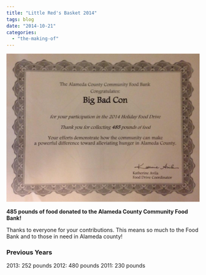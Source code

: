 ```yaml
---
title: "Little Red's Basket 2014"
tags: blog
date: "2014-10-21"
categories: 
  - "the-making-of"
---
```


[![ACCFB_2014](images/ACCFB_2014.jpg)](http://www.bigbadcon.com/wp-content/uploads/2014/10/ACCFB_2014.jpg)

**485 pounds of food donated to the Alameda County Community Food Bank!**

Thanks to everyone for your contributions. This means so much to the Food Bank and to those in need in Alameda county!

### Previous Years

2013: 252 pounds 2012: 480 pounds 2011: 230 pounds
